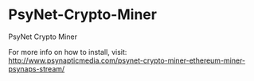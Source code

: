 # PsyNet-Crypto-Miner
PsyNet Crypto Miner

For more info on how to install, visit: http://www.psynapticmedia.com/psynet-crypto-miner-ethereum-miner-psynaps-stream/

